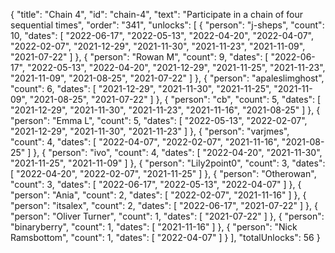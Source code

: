 {
  "title": "Chain 4",
  "id": "chain-4",
  "text": "Participate in a chain of four sequential times",
  "order": "341",
  "unlocks": [
    {
      "person": "j-sheps",
      "count": 10,
      "dates": [
        "2022-06-17",
        "2022-05-13",
        "2022-04-20",
        "2022-04-07",
        "2022-02-07",
        "2021-12-29",
        "2021-11-30",
        "2021-11-23",
        "2021-11-09",
        "2021-07-22"
      ]
    },
    {
      "person": "Rowan M",
      "count": 9,
      "dates": [
        "2022-06-17",
        "2022-05-13",
        "2022-04-20",
        "2021-12-29",
        "2021-11-25",
        "2021-11-23",
        "2021-11-09",
        "2021-08-25",
        "2021-07-22"
      ]
    },
    {
      "person": "apaleslimghost",
      "count": 6,
      "dates": [
        "2021-12-29",
        "2021-11-30",
        "2021-11-25",
        "2021-11-09",
        "2021-08-25",
        "2021-07-22"
      ]
    },
    {
      "person": "cb",
      "count": 5,
      "dates": [
        "2021-12-29",
        "2021-11-30",
        "2021-11-23",
        "2021-11-16",
        "2021-08-25"
      ]
    },
    {
      "person": "Emma L",
      "count": 5,
      "dates": [
        "2022-05-13",
        "2022-02-07",
        "2021-12-29",
        "2021-11-30",
        "2021-11-23"
      ]
    },
    {
      "person": "varjmes",
      "count": 4,
      "dates": [
        "2022-04-07",
        "2022-02-07",
        "2021-11-16",
        "2021-08-25"
      ]
    },
    {
      "person": "ivo",
      "count": 4,
      "dates": [
        "2022-04-20",
        "2021-11-30",
        "2021-11-25",
        "2021-11-09"
      ]
    },
    {
      "person": "Lily2point0",
      "count": 3,
      "dates": [
        "2022-04-20",
        "2022-02-07",
        "2021-11-25"
      ]
    },
    {
      "person": "Otherowan",
      "count": 3,
      "dates": [
        "2022-06-17",
        "2022-05-13",
        "2022-04-07"
      ]
    },
    {
      "person": "Ania",
      "count": 2,
      "dates": [
        "2022-02-07",
        "2021-11-16"
      ]
    },
    {
      "person": "itsalex",
      "count": 2,
      "dates": [
        "2022-06-17",
        "2021-07-22"
      ]
    },
    {
      "person": "Oliver Turner",
      "count": 1,
      "dates": [
        "2021-07-22"
      ]
    },
    {
      "person": "binaryberry",
      "count": 1,
      "dates": [
        "2021-11-16"
      ]
    },
    {
      "person": "Nick Ramsbottom",
      "count": 1,
      "dates": [
        "2022-04-07"
      ]
    }
  ],
  "totalUnlocks": 56
}